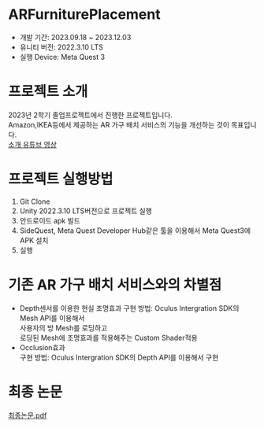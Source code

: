 # ARFurniturePlacement
- 개발 기간: 2023.09.18 ~ 2023.12.03
- 유니티 버전: 2022.3.10 LTS
- 실행 Device: Meta Quest 3
  
# 프로젝트 소개
2023년 2학기 졸업프로젝트에서 진행한 프로젝트입니다.  
Amazon,IKEA등에서 제공하는 AR 가구 배치 서비스의 기능을 개선하는 것이 목표입니다.  
[소개 유튜브 영상](https://www.youtube.com/watch?v=eDFdzBcUpvk)


# 프로젝트 실행방법
1. Git Clone
2. Unity 2022.3.10 LTS버전으로 프로젝트 실행
3. 안드로이드 apk 빌드
4. SideQuest, Meta Quest Developer Hub같은 툴을 이용해서 Meta Quest3에 APK 설치
5. 실행

# 기존 AR 가구 배치 서비스와의 차별점
- Depth센서를 이용한 현실 조명효과
  구현 방법: Oculus Intergration SDK의 Mesh API를 이용해서   
  사용자의 방 Mesh를 로딩하고  
  로딩된 Mesh에 조명효과를 적용해주는 Custom Shader적용
- Occlusion효과  
  구현 방법: Oculus Intergration SDK의 Depth API를 이용해서 구현


# 최종 논문
[최종논문.pdf](https://github.com/yuntaewoong/ARFurniturePlacement/tree/main/Paper/2018102213윤태웅_최종보고서.pdf)
